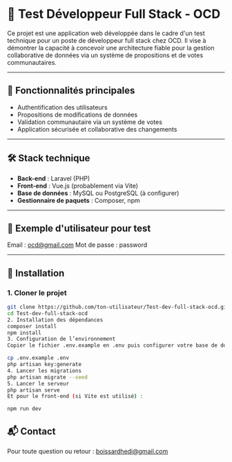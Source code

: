 
# 🧠 Test Développeur Full Stack - OCD

Ce projet est une application web développée dans le cadre d'un test technique pour un poste de développeur full stack chez OCD. Il vise à démontrer la capacité à concevoir une architecture fiable pour la gestion collaborative de données via un système de propositions et de votes communautaires.

---

## 🚀 Fonctionnalités principales

- Authentification des utilisateurs
- Propositions de modifications de données
- Validation communautaire via un système de votes
- Application sécurisée et collaborative des changements

---

## 🛠️ Stack technique

- **Back-end** : Laravel (PHP)
- **Front-end** : Vue.js (probablement via Vite)
- **Base de données** : MySQL ou PostgreSQL (à configurer)
- **Gestionnaire de paquets** : Composer, npm

---

## 🧪 Exemple d'utilisateur pour test

Email : ocd@gmail.com
Mot de passe : password


---

## 🧰 Installation

### 1. Cloner le projet

```bash
git clone https://github.com/ton-utilisateur/Test-dev-full-stack-ocd.git
cd Test-dev-full-stack-ocd
2. Installation des dépendances
composer install
npm install
3. Configuration de l’environnement
Copier le fichier .env.example en .env puis configurer votre base de données et autres variables :

cp .env.example .env
php artisan key:generate
4. Lancer les migrations
php artisan migrate --seed
5. Lancer le serveur
php artisan serve
Et pour le front-end (si Vite est utilisé) :

npm run dev
```
## 📬 Contact

Pour toute question ou retour : boissardhedi@gmail.com
